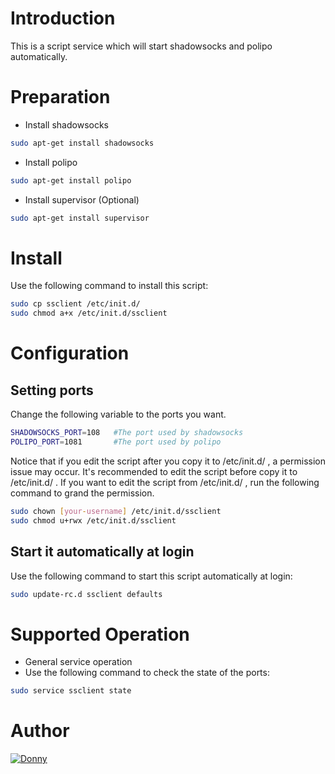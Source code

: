 # Introduction
This is a script service which will start shadowsocks and polipo automatically.

# Preparation
+ Install shadowsocks
```bash
sudo apt-get install shadowsocks
```
+ Install polipo
```bash
sudo apt-get install polipo
```
+ Install supervisor (Optional)
```bash
sudo apt-get install supervisor
```

# Install
Use the following command to install this script:
```bash
sudo cp ssclient /etc/init.d/
sudo chmod a+x /etc/init.d/ssclient
```

# Configuration
## Setting ports
Change the following variable to the ports you want.
```bash
SHADOWSOCKS_PORT=108   #The port used by shadowsocks
POLIPO_PORT=1081       #The port used by polipo
```

Notice that if you edit the script after you copy it to /etc/init.d/ , a permission issue may occur. It's recommended to edit the script before copy it to /etc/init.d/ . If you want to edit the script from /etc/init.d/ , run the following command to grand the permission.
```bash
sudo chown [your-username] /etc/init.d/ssclient
sudo chmod u+rwx /etc/init.d/ssclient
```

## Start it automatically at login
Use the following command to start this script automatically at login:
```bash
sudo update-rc.d ssclient defaults
```

# Supported Operation
+ General service operation
+ Use the following command to check the state of the ports:
```bash
sudo service ssclient state
```

# Author
[![Donny](https://avatars.githubusercontent.com/u/22200374?v=3&s=150 "Donny")](https://github.com/Donny-Hikari)


